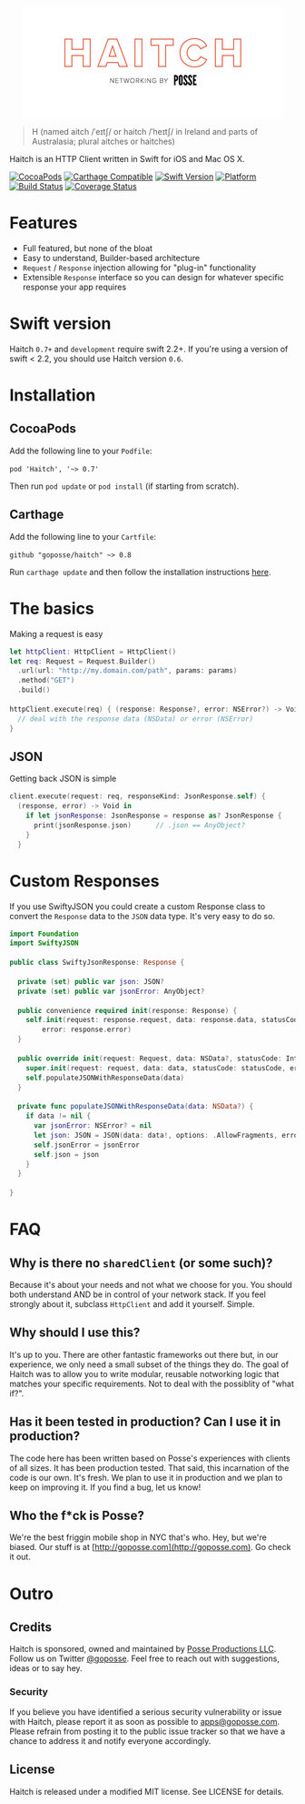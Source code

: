 
<p align="center">
<img src="https://raw.githubusercontent.com/goposse/haitch/assets/haitch_logo.png" align="center" width="460">
</p>

>H (named aitch /ˈeɪtʃ/ or haitch /ˈheɪtʃ/ in Ireland and parts of Australasia; plural aitches or haitches)

Haitch is an HTTP Client written in Swift for iOS and Mac OS X.

[![CocoaPods](https://img.shields.io/cocoapods/v/Haitch.svg?style=flat-square)](#)
[![Carthage Compatible](https://img.shields.io/badge/Carthage-compatible-4BC51D.svg?style=flat-square)](https://github.com/Carthage/Carthage)
[![Swift Version](https://img.shields.io/badge/Swift-2.2+-lightgrey.svg?style=flat-square)](https://golang.org/)
[![Platform](https://img.shields.io/cocoapods/p/Haitch.svg?style=flat-square)](#)
[![Build Status](https://img.shields.io/travis/goposse/haitch/master.svg?style=flat-square)](https://travis-ci.org/goposse/haitch)
[![Coverage Status](https://coveralls.io/repos/github/goposse/haitch/badge.svg?branch=master)](https://coveralls.io/github/goposse/haitch?branch=master)

# Features

- Full featured, but none of the bloat 
- Easy to understand, Builder-based architecture
- `Request` / `Response` injection allowing for "plug-in" functionality
- Extensible `Response` interface so you can design for whatever specific response your app requires


# Swift version

Haitch `0.7+` and `development` require swift 2.2+. If you're using a version of swift < 2.2, you should use Haitch version `0.6`.


# Installation

## CocoaPods

Add the following line to your `Podfile`:

`pod 'Haitch', '~> 0.7'`

Then run `pod update` or `pod install` (if starting from scratch).

## Carthage

Add the following line to your `Cartfile`:

`github "goposse/haitch" ~> 0.8`

Run `carthage update` and then follow the installation instructions [here](https://github.com/Carthage/Carthage#adding-frameworks-to-an-application).


# The basics

Making a request is easy

```swift
let httpClient: HttpClient = HttpClient()
let req: Request = Request.Builder()
  .url(url: "http://my.domain.com/path", params: params)
  .method("GET")
  .build()

httpClient.execute(req) { (response: Response?, error: NSError?) -> Void in
  // deal with the response data (NSData) or error (NSError)
}
```

## JSON

Getting back JSON is simple

```swift
client.execute(request: req, responseKind: JsonResponse.self) {
  (response, error) -> Void in
    if let jsonResponse: JsonResponse = response as? JsonResponse {
      print(jsonResponse.json)      // .json == AnyObject?
    }
  }
```

# Custom Responses

If you use SwiftyJSON you could create a custom Response class to convert the `Response` data to the `JSON` data type. It's very easy to do so.

```swift
import Foundation
import SwiftyJSON

public class SwiftyJsonResponse: Response {

  private (set) public var json: JSON?
  private (set) public var jsonError: AnyObject?

  public convenience required init(response: Response) {
    self.init(request: response.request, data: response.data, statusCode: response.statusCode,
        error: response.error)
  }

  public override init(request: Request, data: NSData?, statusCode: Int, error: NSError?) {
    super.init(request: request, data: data, statusCode: statusCode, error: error)
    self.populateJSONWithResponseData(data)
  }

  private func populateJSONWithResponseData(data: NSData?) {
    if data != nil {
      var jsonError: NSError? = nil
      let json: JSON = JSON(data: data!, options: .AllowFragments, error: &jsonError)
      self.jsonError = jsonError
      self.json = json
    }
  }

}
```

# FAQ

## Why is there no `sharedClient` (or some such)?

Because it's about your needs and not what we choose for you. You should both understand AND be in control of your network stack. If you feel strongly about it, subclass `HttpClient` and add it yourself. Simple.


## Why should I use this?

It's up to you. There are other fantastic frameworks out there but, in our experience, we only need a small subset of the things they do. The goal of Haitch was to allow you to write modular, reusable notworking logic that matches your specific requirements. Not to deal with the possiblity of "what if?".

## Has it been tested in production? Can I use it in production?

The code here has been written based on Posse's experiences with clients of all sizes. It has been production tested. That said, this incarnation of the code is our own. It's fresh. We plan to use it in production and we plan to keep on improving it. If you find a bug, let us know!

## Who the f*ck is Posse?

We're the best friggin mobile shop in NYC that's who. Hey, but we're biased. Our stuff is at [http://goposse.com](http://goposse.com). Go check it out.

# Outro

## Credits

Haitch is sponsored, owned and maintained by [Posse Productions LLC](http://goposse.com). Follow us on Twitter [@goposse](https://twitter.com/goposse). Feel free to reach out with suggestions, ideas or to say hey.

### Security

If you believe you have identified a serious security vulnerability or issue with Haitch, please report it as soon as possible to apps@goposse.com. Please refrain from posting it to the public issue tracker so that we have a chance to address it and notify everyone accordingly.

## License

Haitch is released under a modified MIT license. See LICENSE for details.
